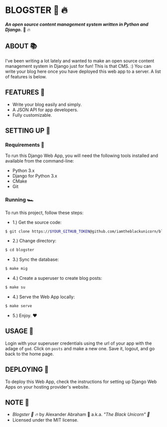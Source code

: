 # BLOGSTER :pill: :fire:

***An open source content management system written in Python and Django.*** :pill: :fire:

## ABOUT :books:

I've been writing a lot lately and wanted to make an open source content management system in Django just for fun! This is that CMS. :) You can write your blog here once you have deployed this web app to a server. A list of features is below.

## FEATURES :test_tube:

- Write your blog easily and simply.
- A JSON API for app developers.
- Fully customizable.

## SETTING UP :hammer:

### Requirements :school_satchel:

To run this Django Web App, you will need the following tools installed and available from the command-line:

- Python 3.x
- Django for Python 3.x
- CMake
- Git

### Running :racing_car:

To run this project, follow these steps:

- 1.) Get the source code:

```bash
$ git clone https://$YOUR_GITHUB_TOKEN@github.com/iamtheblackunicorn/blogster.git
```

- 2.) Change directory:

```bash
$ cd blogster
```

- 3.) Sync the database:

```bash
$ make mig
```

- 4.) Create a superuser to create blog posts:

```bash
$ make su
```

- 4.) Serve the Web App locally:

```bash
$ make serve
```

- 5.) Enjoy. :heart:

## USAGE :hammer:

Login with your superuser credentials using the url of your app with the adage of `god`. Click on `posts` and make a new one.
Save it, logout, and go back to the home page.

## DEPLOYING :rocket:

To deploy this Web App, check the instructions for setting up Django Web Apps on your hosting provider's website.

## NOTE :scroll:

- *Blogster :pill: :fire:* by Alexander Abraham :black_heart: a.k.a. *"The Black Unicorn" :unicorn:*
- Licensed under the MIT license.
